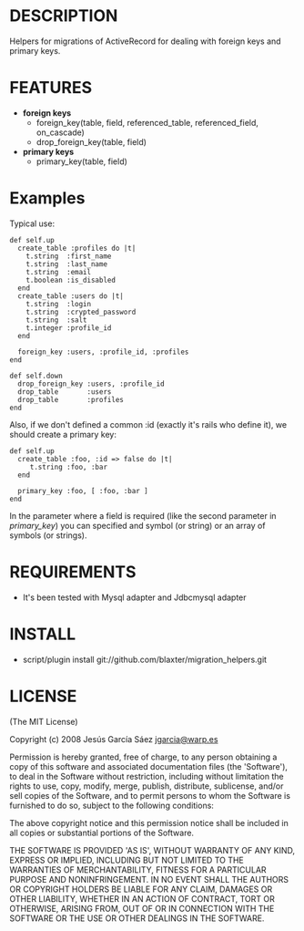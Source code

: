 
DESCRIPTION
===========

Helpers for migrations of ActiveRecord for dealing with foreign keys and primary keys.

FEATURES
========

 * **foreign keys**
    * foreign_key(table, field, referenced_table, referenced_field, on_cascade)
    * drop_foreign_key(table, field)
 * **primary keys**
    * primary_key(table, field)

Examples
========

Typical use:

    def self.up
      create_table :profiles do |t|
        t.string  :first_name
        t.string  :last_name
        t.string  :email
        t.boolean :is_disabled
      end
      create_table :users do |t|
        t.string  :login
        t.string  :crypted_password
        t.string  :salt
        t.integer :profile_id
      end

      foreign_key :users, :profile_id, :profiles
    end

    def self.down
      drop_foreign_key :users, :profile_id
      drop_table       :users
      drop_table       :profiles
    end


Also, if we don't defined a common :id (exactly it's rails who define it), we should create a primary key:

    def self.up
      create_table :foo, :id => false do |t|
         t.string :foo, :bar
      end

      primary_key :foo, [ :foo, :bar ]
    end

In the parameter where a field is required (like the second parameter in *primary_key*) you can specified and symbol (or string) or an array of symbols (or strings).


REQUIREMENTS
============

 * It's been tested with Mysql adapter and Jdbcmysql adapter

INSTALL
=======

 * script/plugin install git://github.com/blaxter/migration_helpers.git

LICENSE
=======

(The MIT License)

Copyright (c) 2008 Jesús García Sáez <jgarcia@warp.es>

Permission is hereby granted, free of charge, to any person obtaining
a copy of this software and associated documentation files (the
'Software'), to deal in the Software without restriction, including
without limitation the rights to use, copy, modify, merge, publish,
distribute, sublicense, and/or sell copies of the Software, and to
permit persons to whom the Software is furnished to do so, subject to
the following conditions:

The above copyright notice and this permission notice shall be
included in all copies or substantial portions of the Software.

THE SOFTWARE IS PROVIDED 'AS IS', WITHOUT WARRANTY OF ANY KIND,
EXPRESS OR IMPLIED, INCLUDING BUT NOT LIMITED TO THE WARRANTIES OF
MERCHANTABILITY, FITNESS FOR A PARTICULAR PURPOSE AND NONINFRINGEMENT.
IN NO EVENT SHALL THE AUTHORS OR COPYRIGHT HOLDERS BE LIABLE FOR ANY
CLAIM, DAMAGES OR OTHER LIABILITY, WHETHER IN AN ACTION OF CONTRACT,
TORT OR OTHERWISE, ARISING FROM, OUT OF OR IN CONNECTION WITH THE
SOFTWARE OR THE USE OR OTHER DEALINGS IN THE SOFTWARE.
